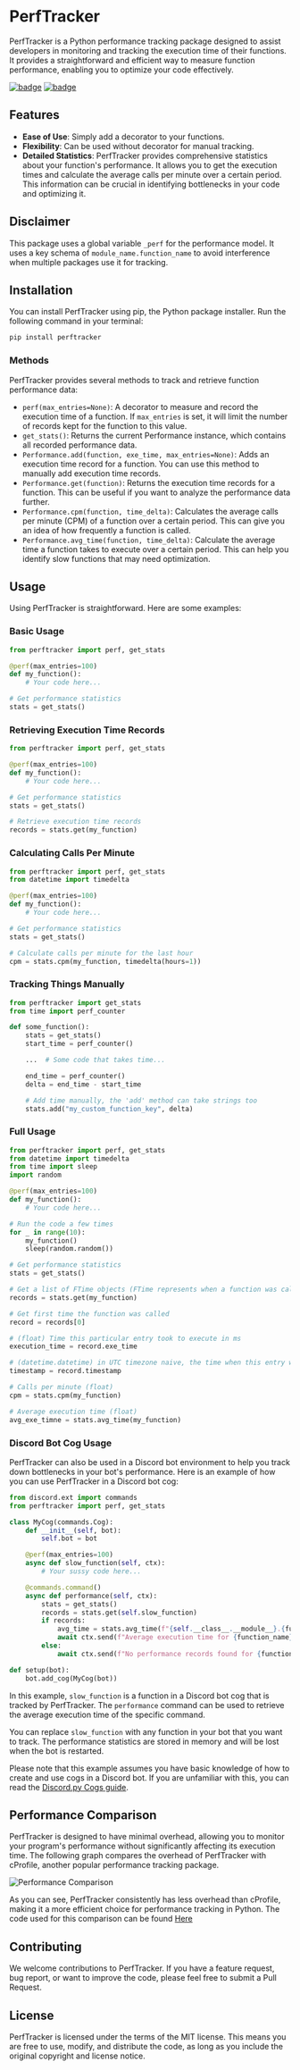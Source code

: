 # PerfTracker

PerfTracker is a Python performance tracking package designed to assist developers in monitoring and tracking the execution time of their functions. It provides a straightforward and efficient way to measure function performance, enabling you to optimize your code effectively.

[![badge](https://img.shields.io/pypi/v/perftracker)](https://pypi.org/project/perftracker/)
[![badge](https://img.shields.io/pypi/dm/perftracker)](https://pypi.org/project/perftracker/)

## Features

- **Ease of Use**: Simply add a decorator to your functions.
- **Flexibility**: Can be used without decorator for manual tracking.
- **Detailed Statistics**: PerfTracker provides comprehensive statistics about your function's performance. It allows you to get the execution times and calculate the average calls per minute over a certain period. This information can be crucial in identifying bottlenecks in your code and optimizing it.

## Disclaimer

This package uses a global variable `_perf` for the performance model. It uses a key schema
of `module_name.function_name` to avoid interference when multiple packages use it for tracking.

## Installation

You can install PerfTracker using pip, the Python package installer. Run the following command in your terminal:

```bash
pip install perftracker
```

### Methods

PerfTracker provides several methods to track and retrieve function performance data:

- `perf(max_entries=None)`: A decorator to measure and record the execution time of a function. If `max_entries` is set, it will limit the number of records kept for the function to this value.
- `get_stats()`: Returns the current Performance instance, which contains all recorded performance data.
- `Performance.add(function, exe_time, max_entries=None)`: Adds an execution time record for a function. You can use this method to manually add execution time records.
- `Performance.get(function)`: Returns the execution time records for a function. This can be useful if you want to analyze the performance data further.
- `Performance.cpm(function, time_delta)`: Calculates the average calls per minute (CPM) of a function over a certain period. This can give you an idea of how frequently a function is called.
- `Performance.avg_time(function, time_delta)`: Calculate the average time a function takes to execute over a certain period. This can help you identify slow functions that may need optimization.

## Usage

Using PerfTracker is straightforward. Here are some examples:

### Basic Usage

```python
from perftracker import perf, get_stats

@perf(max_entries=100)
def my_function():
    # Your code here...

# Get performance statistics
stats = get_stats()
```

### Retrieving Execution Time Records

```python
from perftracker import perf, get_stats

@perf(max_entries=100)
def my_function():
    # Your code here...

# Get performance statistics
stats = get_stats()

# Retrieve execution time records
records = stats.get(my_function)
```

### Calculating Calls Per Minute

```python
from perftracker import perf, get_stats
from datetime import timedelta

@perf(max_entries=100)
def my_function():
    # Your code here...

# Get performance statistics
stats = get_stats()

# Calculate calls per minute for the last hour
cpm = stats.cpm(my_function, timedelta(hours=1))
```

### Tracking Things Manually

```python
from perftracker import get_stats
from time import perf_counter

def some_function():
    stats = get_stats()
    start_time = perf_counter()

    ...  # Some code that takes time...

    end_time = perf_counter()
    delta = end_time - start_time

    # Add time manually, the 'add' method can take strings too
    stats.add("my_custom_function_key", delta)
```

### Full Usage

```python
from perftracker import perf, get_stats
from datetime import timedelta
from time import sleep
import random

@perf(max_entries=100)
def my_function():
    # Your code here...

# Run the code a few times
for _ in range(10):
    my_function()
    sleep(random.random())

# Get performance statistics
stats = get_stats()

# Get a list of FTime objects (FTime represents when a function was called)
records = stats.get(my_function)

# Get first time the function was called
record = records[0]

# (float) Time this particular entry took to execute in ms
execution_time = record.exe_time

# (datetime.datetime) in UTC timezone naive, the time when this entry was created
timestamp = record.timestamp

# Calls per minute (float)
cpm = stats.cpm(my_function)

# Average execution time (float)
avg_exe_timne = stats.avg_time(my_function)
```

### Discord Bot Cog Usage

PerfTracker can also be used in a Discord bot environment to help you track down bottlenecks in your bot's performance. Here is an example of how you can use PerfTracker in a Discord bot cog:

```python
from discord.ext import commands
from perftracker import perf, get_stats

class MyCog(commands.Cog):
    def __init__(self, bot):
        self.bot = bot

    @perf(max_entries=100)
    async def slow_function(self, ctx):
        # Your sussy code here...

    @commands.command()
    async def performance(self, ctx):
        stats = get_stats()
        records = stats.get(self.slow_function)
        if records:
            avg_time = stats.avg_time(f"{self.__class__.__module__}.{function_name}")
            await ctx.send(f"Average execution time for {function_name}: {avg_time}ms")
        else:
            await ctx.send(f"No performance records found for {function_name}")

def setup(bot):
    bot.add_cog(MyCog(bot))
```

In this example, `slow_function` is a function in a Discord bot cog that is tracked by PerfTracker. The `performance` command can be used to retrieve the average execution time of the specific command.

You can replace `slow_function` with any function in your bot that you want to track. The performance statistics are stored in memory and will be lost when the bot is restarted.

Please note that this example assumes you have basic knowledge of how to create and use cogs in a Discord bot. If you are unfamiliar with this, you can read the [Discord.py Cogs guide](https://discordpy.readthedocs.io/en/stable/ext/commands/cogs.html).

## Performance Comparison

PerfTracker is designed to have minimal overhead, allowing you to monitor your program's performance without significantly affecting its execution time. The following graph compares the overhead of PerfTracker with cProfile, another popular performance tracking package.

![Performance Comparison](.github/ASSETS/overhead_comparison.png)

As you can see, PerfTracker consistently has less overhead than cProfile, making it a more efficient choice for performance tracking in Python. The code used for this comparison can be found [Here](https://github.com/vertyco/perftracker/blob/master/overhead_comparison.py)

## Contributing

We welcome contributions to PerfTracker. If you have a feature request, bug report, or want to improve the code, please feel free to submit a Pull Request.

## License

PerfTracker is licensed under the terms of the MIT license. This means you are free to use, modify, and distribute the code, as long as you include the original copyright and license notice.
